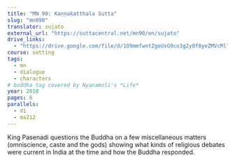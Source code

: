 ```yaml
---
title: "MN 90: Kaṇṇakatthala Sutta"
slug: "mn090"
translator: sujato
external_url: "https://suttacentral.net/mn90/en/sujato"
drive_links:
  - "https://drive.google.com/file/d/1O9mmfwntZgeUsG9co3g2y0f8yeZMVcMl"
course: setting
tags:
  - mn
  - dialogue
  - characters
# buddha tag covered by Nyanamoli's *Life*
year: 2018
pages: 6
parallels:
  - d1
  - ma212
---
```


King Pasenadi questions the Buddha on a few miscellaneous matters (omniscience, caste and the gods) showing what kinds of religious debates were current in India at the time and how the Buddha responded.
